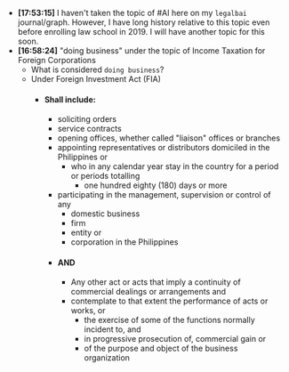 - **[17:53:15]** I haven't taken the topic of #AI here on my `legalbai` journal/graph. However, I have long history relative to this topic even before enrolling law school in 2019. I will have another topic for this soon.
- **[16:58:24]** "doing business" under the topic of Income Taxation for Foreign Corporations
	- What is considered `doing business`?
	- Under Foreign Investment Act (FIA)
		- #### Shall include:
			- soliciting orders
			- service contracts
			- opening offices, whether called "liaison" offices or branches
			- appointing representatives or distributors domiciled in the Philippines or
				- who in any calendar year stay in the country for a period or periods totalling
					- one hundred eighty (180) days or more
			- participating in the management, supervision or control of any
				- domestic business
				- firm
				- entity or
				- corporation in the Philippines
			- #### AND
				- Any other act or acts that imply a continuity of commercial dealings or arrangements and
				- contemplate to that extent the performance of acts or works, or
					- the exercise of some of the functions normally incident to, and
					- in progressive prosecution of, commercial gain or
					- of the purpose and object of the business organization